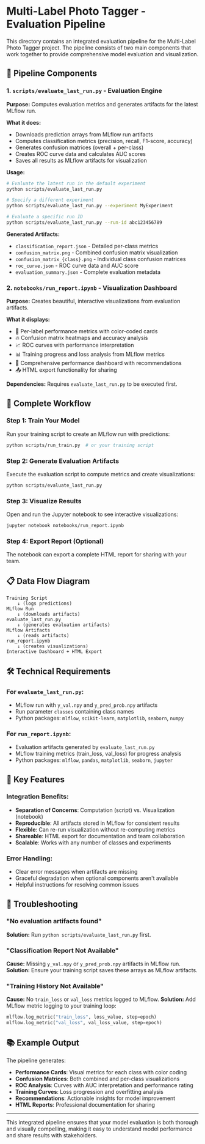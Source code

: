 # Multi-Label Photo Tagger - Evaluation Pipeline

This directory contains an integrated evaluation pipeline for the Multi-Label Photo Tagger project. The pipeline consists of two main components that work together to provide comprehensive model evaluation and visualization.

## 🔗 Pipeline Components

### 1. `scripts/evaluate_last_run.py` - Evaluation Engine
**Purpose:** Computes evaluation metrics and generates artifacts for the latest MLflow run.

**What it does:**
- Downloads prediction arrays from MLflow run artifacts
- Computes classification metrics (precision, recall, F1-score, accuracy)
- Generates confusion matrices (overall + per-class)
- Creates ROC curve data and calculates AUC scores
- Saves all results as MLflow artifacts for visualization

**Usage:**
```bash
# Evaluate the latest run in the default experiment
python scripts/evaluate_last_run.py

# Specify a different experiment
python scripts/evaluate_last_run.py --experiment MyExperiment

# Evaluate a specific run ID
python scripts/evaluate_last_run.py --run-id abc123456789
```

**Generated Artifacts:**
- `classification_report.json` - Detailed per-class metrics
- `confusion_matrix.png` - Combined confusion matrix visualization
- `confusion_matrix_{class}.png` - Individual class confusion matrices
- `roc_curve.json` - ROC curve data and AUC score
- `evaluation_summary.json` - Complete evaluation metadata

### 2. `notebooks/run_report.ipynb` - Visualization Dashboard
**Purpose:** Creates beautiful, interactive visualizations from evaluation artifacts.

**What it displays:**
- 🎯 Per-label performance metrics with color-coded cards
- 🔥 Confusion matrix heatmaps and accuracy analysis
- 📈 ROC curves with performance interpretation
- 📊 Training progress and loss analysis from MLflow metrics
- 🎯 Comprehensive performance dashboard with recommendations
- 📤 HTML export functionality for sharing

**Dependencies:** Requires `evaluate_last_run.py` to be executed first.

## 🚀 Complete Workflow

### Step 1: Train Your Model
Run your training script to create an MLflow run with predictions:
```bash
python scripts/run_train.py  # or your training script
```

### Step 2: Generate Evaluation Artifacts
Execute the evaluation script to compute metrics and create visualizations:
```bash
python scripts/evaluate_last_run.py
```

### Step 3: Visualize Results
Open and run the Jupyter notebook to see interactive visualizations:
```bash
jupyter notebook notebooks/run_report.ipynb
```

### Step 4: Export Report (Optional)
The notebook can export a complete HTML report for sharing with your team.

## 📋 Data Flow Diagram

```
Training Script
    ↓ (logs predictions)
MLflow Run
    ↓ (downloads artifacts)
evaluate_last_run.py
    ↓ (generates evaluation artifacts)
MLflow Artifacts
    ↓ (reads artifacts)
run_report.ipynb
    ↓ (creates visualizations)
Interactive Dashboard + HTML Export
```

## 🛠️ Technical Requirements

### For `evaluate_last_run.py`:
- MLflow run with `y_val.npy` and `y_pred_prob.npy` artifacts
- Run parameter `classes` containing class names
- Python packages: `mlflow`, `scikit-learn`, `matplotlib`, `seaborn`, `numpy`

### For `run_report.ipynb`:
- Evaluation artifacts generated by `evaluate_last_run.py`
- MLflow training metrics (train_loss, val_loss) for progress analysis
- Python packages: `mlflow`, `pandas`, `matplotlib`, `seaborn`, `jupyter`

## 🎯 Key Features

### Integration Benefits:
- **Separation of Concerns**: Computation (script) vs. Visualization (notebook)
- **Reproducible**: All artifacts stored in MLflow for consistent results
- **Flexible**: Can re-run visualization without re-computing metrics
- **Shareable**: HTML export for documentation and team collaboration
- **Scalable**: Works with any number of classes and experiments

### Error Handling:
- Clear error messages when artifacts are missing
- Graceful degradation when optional components aren't available
- Helpful instructions for resolving common issues

## 🔧 Troubleshooting

### "No evaluation artifacts found"
**Solution:** Run `python scripts/evaluate_last_run.py` first.

### "Classification Report Not Available"
**Cause:** Missing `y_val.npy` or `y_pred_prob.npy` artifacts in MLflow run.
**Solution:** Ensure your training script saves these arrays as MLflow artifacts.

### "Training History Not Available"
**Cause:** No `train_loss` or `val_loss` metrics logged to MLflow.
**Solution:** Add MLflow metric logging to your training loop:
```python
mlflow.log_metric("train_loss", loss_value, step=epoch)
mlflow.log_metric("val_loss", val_loss_value, step=epoch)
```

## 📚 Example Output

The pipeline generates:
- **Performance Cards**: Visual metrics for each class with color coding
- **Confusion Matrices**: Both combined and per-class visualizations
- **ROC Analysis**: Curves with AUC interpretation and performance rating
- **Training Curves**: Loss progression and overfitting analysis
- **Recommendations**: Actionable insights for model improvement
- **HTML Reports**: Professional documentation for sharing

---

This integrated pipeline ensures that your model evaluation is both thorough and visually compelling, making it easy to understand model performance and share results with stakeholders.
